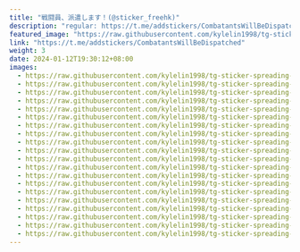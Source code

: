 ```yaml
---
title: "戦闘員、派遣します！(@sticker_freehk)"
description: "regular: https://t.me/addstickers/CombatantsWillBeDispatched"
featured_image: "https://raw.githubusercontent.com/kylelin1998/tg-sticker-spreading-worldwide-images/main/img/0a0e1715-a9b2-43e5-9229-f523146e490a.jpg"
link: "https://t.me/addstickers/CombatantsWillBeDispatched"
weight: 3
date: 2024-01-12T19:30:12+08:00
images:
  - https://raw.githubusercontent.com/kylelin1998/tg-sticker-spreading-worldwide-images/main/img/0a0e1715-a9b2-43e5-9229-f523146e490a.jpg
  - https://raw.githubusercontent.com/kylelin1998/tg-sticker-spreading-worldwide-images/main/img/bb46580d-6917-4267-980f-41108707ceef.jpg
  - https://raw.githubusercontent.com/kylelin1998/tg-sticker-spreading-worldwide-images/main/img/d457ae69-26ec-41cc-9a89-7dc1436493eb.jpg
  - https://raw.githubusercontent.com/kylelin1998/tg-sticker-spreading-worldwide-images/main/img/9e8130d9-79cd-4ed7-8f05-7b7739cb3d6d.jpg
  - https://raw.githubusercontent.com/kylelin1998/tg-sticker-spreading-worldwide-images/main/img/93101e8a-1785-4f39-844a-12a7ff0f593c.jpg
  - https://raw.githubusercontent.com/kylelin1998/tg-sticker-spreading-worldwide-images/main/img/398177bb-8888-4b6c-a139-a68da33c4b3c.jpg
  - https://raw.githubusercontent.com/kylelin1998/tg-sticker-spreading-worldwide-images/main/img/b886d155-df17-4755-bea1-a42331bb1315.jpg
  - https://raw.githubusercontent.com/kylelin1998/tg-sticker-spreading-worldwide-images/main/img/7bf0cdaa-2ecc-4573-8e9f-c6b1cb26d19d.jpg
  - https://raw.githubusercontent.com/kylelin1998/tg-sticker-spreading-worldwide-images/main/img/8ae637a6-27d3-4e58-988f-b9cc59c1b469.jpg
  - https://raw.githubusercontent.com/kylelin1998/tg-sticker-spreading-worldwide-images/main/img/43d75f67-1780-47a1-a651-5f32d76225ab.jpg
  - https://raw.githubusercontent.com/kylelin1998/tg-sticker-spreading-worldwide-images/main/img/5ccf460b-093f-4146-9ed0-6e274cadc0d1.jpg
  - https://raw.githubusercontent.com/kylelin1998/tg-sticker-spreading-worldwide-images/main/img/31bbbae2-d5b2-47cb-a784-bf5399bef9a5.jpg
  - https://raw.githubusercontent.com/kylelin1998/tg-sticker-spreading-worldwide-images/main/img/90844668-a6df-4e76-aa5f-e33eaa5aefa5.jpg
  - https://raw.githubusercontent.com/kylelin1998/tg-sticker-spreading-worldwide-images/main/img/f696e01a-9e64-4b21-b9f9-361d811ec5ae.jpg
  - https://raw.githubusercontent.com/kylelin1998/tg-sticker-spreading-worldwide-images/main/img/a3b8e5f6-67d6-4b52-9095-59228109b9bb.jpg
  - https://raw.githubusercontent.com/kylelin1998/tg-sticker-spreading-worldwide-images/main/img/451cf362-cf0c-4faf-b249-76e2d31e6cad.jpg
  - https://raw.githubusercontent.com/kylelin1998/tg-sticker-spreading-worldwide-images/main/img/d98f6746-d19b-4721-92b6-ce25b40e3c26.jpg
  - https://raw.githubusercontent.com/kylelin1998/tg-sticker-spreading-worldwide-images/main/img/224f4a7c-613d-46b8-8c69-c1668b9670c4.jpg
  - https://raw.githubusercontent.com/kylelin1998/tg-sticker-spreading-worldwide-images/main/img/2cd6ab3a-6eaf-4b0d-a07c-a482723e2e75.jpg
  - https://raw.githubusercontent.com/kylelin1998/tg-sticker-spreading-worldwide-images/main/img/ced9c85c-fc8c-4b26-965e-15f8b1ecd852.jpg
---
```

